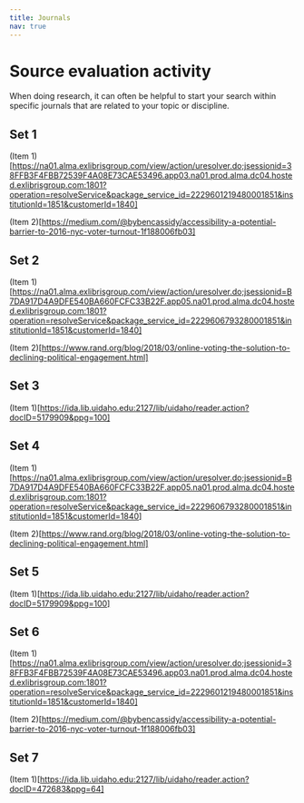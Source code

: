 ```yaml
---
title: Journals
nav: true
---
```

# Source evaluation activity

When doing research, it can often be helpful to start your search within specific journals that are related to your topic or discipline.

## Set 1
<!--
Gerber, A. S., & Green, D. P. (2000). The effects of canvassing, telephone calls, and direct mail on voter turnout: A field experiment. *American Political Science Review, 94*(3), 653-663.-->
(Item 1)[https://na01.alma.exlibrisgroup.com/view/action/uresolver.do;jsessionid=38FFB3F4FBB72539F4A08E73CAE53496.app03.na01.prod.alma.dc04.hosted.exlibrisgroup.com:1801?operation=resolveService&package_service_id=2229601219480001851&institutionId=1851&customerId=1840]

<!--
Cassidy, B. (2016, November 7). Accessibility a potential barrier to 2016 NYC voter turnout [Blog post].-->
(Item 2)[https://medium.com/@bybencassidy/accessibility-a-potential-barrier-to-2016-nyc-voter-turnout-1f188006fb03]

## Set 2
<!--
Miller, P., Reynolds, R., & Singer, M. (2017). Mobilizing the young vote: Direct mail voter guides in the 2015 Chicago mayoral election. *Research & Politics, 4*(4), 2053168017738410.-->
(Item 1)[https://na01.alma.exlibrisgroup.com/view/action/uresolver.do;jsessionid=B7DA917D4A9DFE540BA660FCFC33B22F.app05.na01.prod.alma.dc04.hosted.exlibrisgroup.com:1801?operation=resolveService&package_service_id=2229606793280001851&institutionId=1851&customerId=1840]

<!--
Stewart, K., & Taylor, J. (2018, March 23). Online voting: The solution to declining political engagement [Blog post]. *The RAND Blog.*-->
(Item 2)[https://www.rand.org/blog/2018/03/online-voting-the-solution-to-declining-political-engagement.html]

## Set 3
<!--
Green, D. P., & Gerber, A. S. (2015). *Get out the vote: How to increase voter turnout.* Washington, D.C.: Brookings Institution Press.-->
(Item 1)[https://ida.lib.uidaho.edu:2127/lib/uidaho/reader.action?docID=5179909&ppg=100]

## Set 4
<!--
Miller, P., Reynolds, R., & Singer, M. (2017). Mobilizing the young vote: Direct mail voter guides in the 2015 Chicago mayoral election. *Research & Politics, 4*(4), 2053168017738410.-->
(Item 1)[https://na01.alma.exlibrisgroup.com/view/action/uresolver.do;jsessionid=B7DA917D4A9DFE540BA660FCFC33B22F.app05.na01.prod.alma.dc04.hosted.exlibrisgroup.com:1801?operation=resolveService&package_service_id=2229606793280001851&institutionId=1851&customerId=1840]

<!--
Stewart, K., & Taylor, J. (2018, March 23). Online voting: The solution to declining political engagement [Blog post]. *The RAND Blog.*-->
(Item 2)[https://www.rand.org/blog/2018/03/online-voting-the-solution-to-declining-political-engagement.html]
 
## Set 5
<!--
Green, D. P., & Gerber, A. S. (2015). *Get out the vote: How to increase voter turnout.* Washington, D.C.: Brookings Institution Press.-->
(Item 1)[https://ida.lib.uidaho.edu:2127/lib/uidaho/reader.action?docID=5179909&ppg=100]

## Set 6
<!--
Gerber, A. S., & Green, D. P. (2000). The effects of canvassing, telephone calls, and direct mail on voter turnout: A field experiment. *American Political Science Review, 94*(3), 653-663.-->
(Item 1)[https://na01.alma.exlibrisgroup.com/view/action/uresolver.do;jsessionid=38FFB3F4FBB72539F4A08E73CAE53496.app03.na01.prod.alma.dc04.hosted.exlibrisgroup.com:1801?operation=resolveService&package_service_id=2229601219480001851&institutionId=1851&customerId=1840] 

<!--
Cassidy, B. (2016, November 7). Accessibility a potential barrier to 2016 NYC voter turnout [Blog post].-->
(Item 2)[https://medium.com/@bybencassidy/accessibility-a-potential-barrier-to-2016-nyc-voter-turnout-1f188006fb03]

## Set 7
<!--
Juenke, E. G., & Shepherd, J. (2008). Vote centers and voter turnout. In B. E. Cain, T. Donovan, and C. J. Tolbert (Eds.), *Democracy in the states: Experiments in election reform* (pp. 55-67). Washington, D.C.: Brookings Institution Press.-->
(Item 1)[https://ida.lib.uidaho.edu:2127/lib/uidaho/reader.action?docID=472683&ppg=64]
